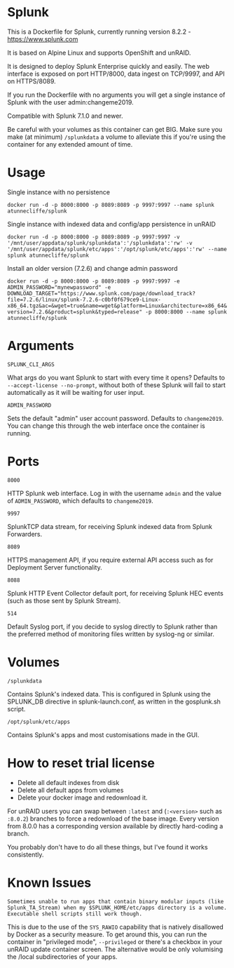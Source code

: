 # Splunk 
This is a Dockerfile for Splunk, currently running version 8.2.2 - https://www.splunk.com

It is based on Alpine Linux and supports OpenShift and unRAID.

It is designed to deploy Splunk Enterprise quickly and easily. The web interface is exposed on port HTTP/8000, data ingest on TCP/9997, and API on HTTPS/8089. 

If you run the Dockerfile with no arguments you will get a single instance of Splunk with the user admin:changeme2019. 

Compatible with Splunk 7.1.0 and newer. 

Be careful with your volumes as this container can get BIG. Make sure you make (at minimum) `/splunkdata` a volume to alleviate this if you're using the container for any extended amount of time.

# Usage
Single instance with no persistence 

`docker run -d -p 8000:8000 -p 8089:8089 -p 9997:9997 --name splunk atunnecliffe/splunk`

Single instance with indexed data and config/app persistence in unRAID

`docker run -d -p 8000:8000 -p 8089:8089 -p 9997:9997 -v '/mnt/user/appdata/splunk/splunkdata':'/splunkdata':'rw' -v '/mnt/user/appdata/splunk/etc/apps':'/opt/splunk/etc/apps':'rw' --name splunk atunnecliffe/splunk`

Install an older version (7.2.6) and change admin password

`docker run -d -p 8000:8000 -p 8089:8089 -p 9997:9997 -e ADMIN_PASSWORD="mynewpassword" -e DOWNLOAD_TARGET="https://www.splunk.com/page/download_track?file=7.2.6/linux/splunk-7.2.6-c0bf0f679ce9-Linux-x86_64.tgz&ac=&wget=true&name=wget&platform=Linux&architecture=x86_64&version=7.2.6&product=splunk&typed=release" -p 8000:8000 --name splunk atunnecliffe/splunk`

# Arguments

`SPLUNK_CLI_ARGS` 

What args do you want Splunk to start with every time it opens? Defaults to `--accept-license --no-prompt`, without both of these Splunk will fail to start automatically as it will be waiting for user input. 

`ADMIN_PASSWORD` 

Sets the default "admin" user account password. Defaults to `changeme2019`. You can change this through the web interface once the container is running. 

# Ports

`8000`

HTTP Splunk web interface. Log in with the username `admin` and the value of `ADMIN_PASSWORD`, which defaults to `changeme2019`. 

`9997`

SplunkTCP data stream, for receiving Splunk indexed data from Splunk Forwarders.

`8089`

HTTPS management API, if you require external API access such as for Deployment Server functionality. 

`8088`

Splunk HTTP Event Collector default port, for receiving Splunk HEC events (such as those sent by Splunk Stream).

`514`

Default Syslog port, if you decide to syslog directly to Splunk rather than the preferred method of monitoring files written by syslog-ng or similar. 

# Volumes

`/splunkdata`

Contains Splunk's indexed data. This is configured in Splunk using the SPLUNK_DB directive in splunk-launch.conf, as written in the gosplunk.sh script.

`/opt/splunk/etc/apps`

Contains Splunk's apps and most customisations made in the GUI.  

# How to reset trial license

* Delete all default indexes from disk
* Delete all default apps from volumes
* Delete your docker image and redownload it. 

For unRAID users you can swap between `:latest` and (`:<version>` such as `:8.0.2`) branches to force a redownload of the base image. Every version from 8.0.0 has a corresponding version available by directly hard-coding a branch. 

You probably don't have to do all these things, but I've found it works consistently. 

# Known Issues

`Sometimes unable to run apps that contain binary modular inputs (like Splunk_TA_Stream) when my $SPLUNK_HOME/etc/apps directory is a volume. Executable shell scripts still work though.`

This is due to the use of the `SYS_RAWIO` capability that is natively disallowed by Docker as a security measure. To get around this, you can run the container in "privileged mode", `--privileged` or there's a checkbox in your unRAID update container screen. The alternative would be only volumising the /local subdirectories of your apps.
